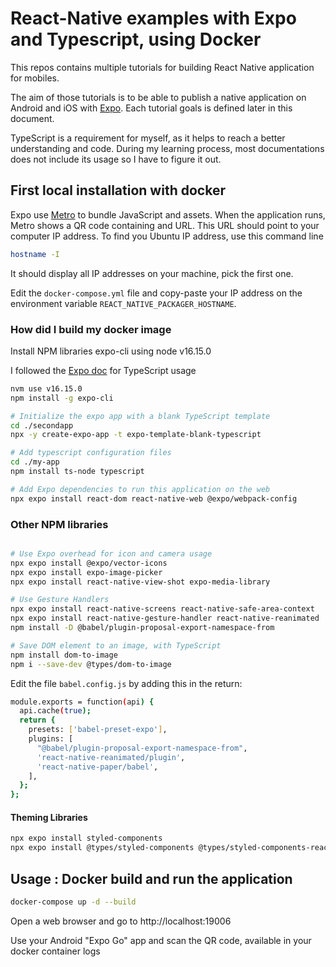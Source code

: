 # React-Native examples with Expo and Typescript, using Docker

This repos contains multiple tutorials for building React Native application for mobiles. 

The aim of those tutorials is to be able to publish a native application on Android and iOS with [Expo](https://expo.dev/). Each tutorial goals is defined later in this document.

TypeScript is a requirement for myself, as it helps to reach a better understanding and code. During my learning process, most documentations does not include its usage so I have to figure it out.

## First local installation with docker

Expo use [Metro](https://docs.expo.dev/guides/customizing-metro/) to bundle JavaScript and assets. When the application runs, Metro shows a QR code containing and URL. This URL should point to your computer IP address. To find you Ubuntu IP address, use this command line

```bash
hostname -I
```

It should display all IP addresses on your machine, pick the first one.

Edit the `docker-compose.yml` file and copy-paste your IP address on the environment variable `REACT_NATIVE_PACKAGER_HOSTNAME`.

### How did I build my docker image

Install NPM libraries expo-cli using node v16.15.0

I followed the [Expo doc](https://docs.expo.dev/guides/typescript/#starting-from-scratch-using-a-typescript-template) for TypeScript usage 

```bash
nvm use v16.15.0
npm install -g expo-cli

# Initialize the expo app with a blank TypeScript template
cd ./secondapp
npx -y create-expo-app -t expo-template-blank-typescript

# Add typescript configuration files
cd ./my-app
npm install ts-node typescript

# Add Expo dependencies to run this application on the web
npx expo install react-dom react-native-web @expo/webpack-config
```

### Other NPM libraries 

```bash

# Use Expo overhead for icon and camera usage
npx expo install @expo/vector-icons
npx expo install expo-image-picker
npx expo install react-native-view-shot expo-media-library

# Use Gesture Handlers
npx expo install react-native-screens react-native-safe-area-context
npx expo install react-native-gesture-handler react-native-reanimated
npm install -D @babel/plugin-proposal-export-namespace-from

# Save DOM element to an image, with TypeScript
npm install dom-to-image
npm i --save-dev @types/dom-to-image
```

Edit the file `babel.config.js` by adding this in the return: 

```bash
module.exports = function(api) {
  api.cache(true);
  return {
    presets: ['babel-preset-expo'],
    plugins: [
      "@babel/plugin-proposal-export-namespace-from",
      'react-native-reanimated/plugin',
      'react-native-paper/babel',
    ],
  };
};
```

#### Theming Libraries

```bash
npx expo install styled-components
npx expo install @types/styled-components @types/styled-components-react-native -- --save-dev
```

## Usage : Docker build and run the application

```bash
docker-compose up -d --build
```

Open a web browser and go to http://localhost:19006

Use your Android "Expo Go" app and scan the QR code, available in your docker container logs

